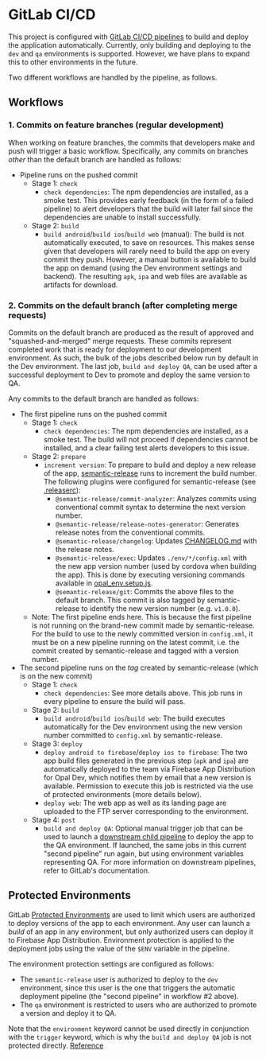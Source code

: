 # GitLab CI/CD

This project is configured with [GitLab CI/CD pipelines](https://docs.gitlab.com/ee/ci/pipelines/)
to build and deploy the application automatically.
Currently, only building and deploying to the `dev` and `qa` environments is supported. However, we have plans to expand this
to other environments in the future.

Two different workflows are handled by the pipeline, as follows.

## Workflows

### 1. Commits on feature branches (regular development)

When working on feature branches, the commits that developers make and push will trigger a basic workflow.
Specifically, any commits on branches _other_ than the default branch are handled as follows:

- Pipeline runs on the pushed commit
  - Stage 1: `check`
    - `check dependencies`: The npm dependencies are installed, as a smoke test.
      This provides early feedback (in the form of a failed pipeline) to alert developers that the build will later fail
      since the dependencies are unable to install successfully.
  - Stage 2: `build`
    - `build android`/`build ios`/`build web` (manual): The build is not automatically executed, to save on resources.
      This makes sense given that developers will rarely need to build the app on every commit they push.
      However, a manual button is available to build the app on demand (using the Dev environment settings and backend).
      The resulting `apk`, `ipa` and web files are available as artifacts for download.

### 2. Commits on the default branch (after completing merge requests)

Commits on the default branch are produced as the result of approved and "squashed-and-merged" merge requests.
These commits represent completed work that is ready for deployment to our development environment.
As such, the bulk of the jobs described below run by default in the Dev environment.
The last job, `build and deploy QA`, can be used after a successful deployment to Dev to promote and deploy the same version to QA.

Any commits to the default branch are handled as follows:

- The first pipeline runs on the pushed commit
  - Stage 1: `check`
    - `check dependencies`: The npm dependencies are installed, as a smoke test.
      The build will not proceed if dependencies cannot be installed, and a clear failing test alerts developers
      to this issue.
  - Stage 2: `prepare`
    - `increment version`: To prepare to build and deploy a new release of the app,
      [semantic-release](https://github.com/semantic-release/semantic-release) runs to increment the build number.
      The following plugins were configured for semantic-release (see [.releaserc](../../.releaserc)):
      - `@semantic-release/commit-analyzer`: Analyzes commits using conventional commit syntax
        to determine the next version number.
      - `@semantic-release/release-notes-generator`: Generates release notes from the conventional commits.
      - `@semantic-release/changelog`: Updates [CHANGELOG.md](../../CHANGELOG.md) with the release notes.
      - `@semantic-release/exec`: Updates `./env/*/config.xml` with the new app version number (used by cordova
        when building the app).
        This is done by executing versioning commands available in [opal_env.setup.js](../../opal_env.setup.js).
      - `@semantic-release/git`: Commits the above files to the default branch.
        This commit is also tagged by semantic-release to identify the new version number (e.g. `v1.0.0`).
  - Note: The first pipeline ends here. This is because the first pipeline is not running on
    the brand-new commit made by semantic-release. For the build to use to the newly committed version in `config.xml`,
    it must be on a new pipeline running on the latest commit, i.e. the commit created by semantic-release
    and tagged with a version number.
- The second pipeline runs on the _tag_ created by semantic-release (which is on the new commit)
  - Stage 1: `check`
    - `check dependencies`: See more details above. This job runs in every pipeline to ensure the build will pass.
  - Stage 2: `build`
    - `build android`/`build ios`/`build web`: The build executes automatically for the Dev environment
      using the new version number committed to `config.xml` by semantic-release.
  - Stage 3: `deploy`
    - `deploy android to firebase`/`deploy ios to firebase`: The two app build files generated in the previous step
      (`apk` and `ipa`) are automatically deployed to the team via Firebase App Distribution for Opal Dev,
      which notifies them by email that a new version is available.
      Permission to execute this job is restricted via the use of protected environments (more details below).
    - `deploy web`: The web app as well as its landing page are uploaded to the FTP server corresponding to the environment.
  - Stage 4: `post`
    - `build and deploy QA`: Optional manual trigger job that can be used to launch a [downstream child pipeline](https://docs.gitlab.com/ee/ci/pipelines/downstream_pipelines.html#parent-child-pipelines)
      to deploy the app to the QA environment. If launched, the same jobs in this current "second pipeline" run again,
      but using environment variables representing QA.
      For more information on downstream pipelines, refer to GitLab's documentation.

## Protected Environments

GitLab [Protected Environments](https://docs.gitlab.com/ee/ci/environments/protected_environments.html)
are used to limit which users are authorized to deploy versions of the app to each environment.
Any user can launch a _build_ of an app in any environment, but only authorized users can deploy it
to Firebase App Distribution.
Environment protection is applied to the deployment jobs using the value of the `$ENV` variable in the pipeline.

The environment protection settings are configured as follows:

- The `semantic-release` user is authorized to deploy to the `dev` environment, since this user is the one that triggers
the automatic deployment pipeline (the "second pipeline" in workflow #2 above).
- The `qa` environment is restricted to users who are authorized to promote a version and deploy it to QA.

Note that the `environment` keyword cannot be used directly in conjunction with the `trigger` keyword, which is why the
`build and deploy QA` job is not protected directly. [Reference](https://stackoverflow.com/questions/70768874/gitlab-ci-using-environment-key-with-trigger-in-job)
